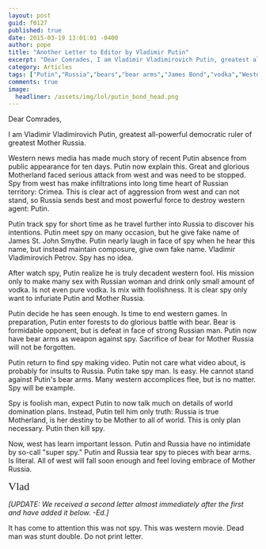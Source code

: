 ```yaml
---
layout: post
guid: f0127
published: true
date: 2015-03-19 13:01:01 -0400
author: pope
title: "Another Letter to Editor by Vladimir Putin"
excerpt: "Dear Comrades, I am Vladimir Vladimirovich Putin, greatest all-powerful democratic ruler of greatest Mother Russia.Western news media has made much story of recent Putin absence from public appearance for ten days. Putin now explain this."
category: Articles
tags: ["Putin","Russia","bears","bear arms","James Bond","vodka","Western propaganda","distinguishing movies from reality"]
comments: true 
image:
  headliner: /assets/img/lol/putin_bond_head.png
---
```


Dear Comrades,

I am Vladimir Vladimirovich Putin, greatest all-powerful democratic ruler of greatest Mother Russia.

Western news media has made much story of recent Putin absence from public appearance for ten days. Putin now explain this. Great and glorious Motherland faced serious attack from west and was need to be stopped. Spy from west has make infiltrations into long time heart of Russian territory: Crimea. This is clear act of aggression from west and can not stand, so Russia sends best and most powerful force to destroy western agent: Putin.

Putin track spy for short time as he travel further into Russia to discover his intentions. Putin meet spy on many occasion, but he give fake name of James St. John Smythe. Putin nearly laugh in face of spy when he hear this name, but instead maintain composure, give own fake name. Vladimir Vladimirovich Petrov. Spy has no idea.

After watch spy, Putin realize he is truly decadent western fool. His mission only to make many sex with Russian woman and drink only small amount of vodka. Is not even pure vodka. Is mix with foolishness. It is clear spy only want to infuriate Putin and Mother Russia.

Putin decide he has seen enough. Is time to end western games. In preparation, Putin enter forests to do glorious battle with bear. Bear is formidable opponent, but is defeat in face of strong Russian man. Putin now have bear arms as weapon against spy. Sacrifice of bear for Mother Russia will not be forgotten.

Putin return to find spy making video. Putin not care what video about, is probably for insults to Russia. Putin take spy man. Is easy. He cannot stand against Putin's bear arms. Many western accomplices flee, but is no matter. Spy will be example.

Spy is foolish man, expect Putin to now talk much on details of world domination plans. Instead, Putin tell him only truth: Russia is true Motherland, is her destiny to be Mother to all of world. This is only plan necessary. Putin then kill spy.

Now, west has learn important lesson. Putin and Russia have no intimidate by so-call "super spy." Putin and Russia tear spy to pieces with bear arms. Is literal. All of west will fall soon enough and feel loving embrace of Mother Russia.

<span style="font-size:22px; font-family:cursive;">Vlad</span>

  

_\[UPDATE: We received a second letter almost immediately after the first and have added it below. -Ed.\]_

It has come to attention this was not spy. This was western movie. Dead man was stunt double. Do not print letter.